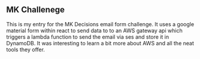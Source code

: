 ## MK Challenege

This is my entry for the MK Decisions email form challenge. It uses a google material form within react to send data to to an AWS gateway api which triggers a lambda function to send the email via ses and store it in DynamoDB. It was interesting to learn a bit more about AWS and all the neat tools they offer.
